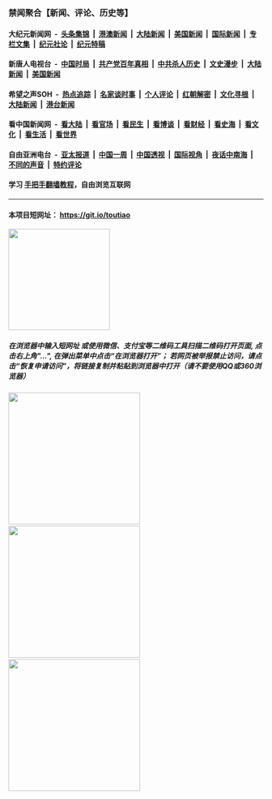### 禁闻聚合【新闻、评论、历史等】

#### 大纪元新闻网 &nbsp;-&nbsp; [头条集锦](indexes/E头条集锦.md?t=02051244) &nbsp;|&nbsp; [港澳新闻](indexes/E港澳新闻.md?t=02051244)  &nbsp;|&nbsp; [大陆新闻](indexes/E大陆新闻.md?t=02051244) &nbsp;|&nbsp; [美国新闻](indexes/E美国新闻.md?t=02051244) &nbsp;|&nbsp; [国际新闻](indexes/E国际新闻.md?t=02051244) &nbsp;|&nbsp; [专栏文集](indexes/E专栏文集.md?t=02051244) &nbsp;|&nbsp; [纪元社论](indexes/E纪元社论.md?t=02051244) &nbsp;|&nbsp; [纪元特稿](indexes/E纪元特稿.md?t=02051244) 

#### 新唐人电视台 &nbsp;-&nbsp; [中国时局](indexes/N中国时局.md?t=02051244) &nbsp;|&nbsp; [共产党百年真相](indexes/N共产党百年真相.md?t=02051244) &nbsp;|&nbsp; [中共杀人历史](indexes/N中共杀人历史.md?t=02051244) &nbsp;|&nbsp; [文史漫步](indexes/N文史漫步.md?t=02051244) &nbsp;|&nbsp; [大陆新闻](indexes/N大陆新闻.md?t=02051244) &nbsp;|&nbsp; [美国新闻](indexes/N美国新闻.md?t=02051244)

#### 希望之声SOH &nbsp;-&nbsp; [热点追踪](indexes/H热点追踪.md?t=02051244) &nbsp;|&nbsp; [名家谈时事](indexes/H名家谈时事.md?t=02051244) &nbsp;|&nbsp; [个人评论](indexes/H个人评论.md?t=02051244)  &nbsp;|&nbsp; [红朝解密](indexes/H红朝解密.md?t=02051244) &nbsp;|&nbsp; [文化寻根](indexes/H文化寻根.md?t=02051244) &nbsp;|&nbsp; [大陆新闻](indexes/H大陆新闻.md?t=02051244) &nbsp;|&nbsp; [港台新闻](indexes/H港台新闻.md?t=02051244)

#### 看中国新闻网 &nbsp;-&nbsp; [看大陆](indexes/S看大陆.md?t=02051244) &nbsp;|&nbsp; [看官场](indexes/S看官场.md?t=02051244) &nbsp;|&nbsp; [看民生](indexes/S看民生.md?t=02051244)  &nbsp;|&nbsp; [看博谈](indexes/S看博谈.md?t=02051244) &nbsp;|&nbsp; [看财经](indexes/S看财经.md?t=02051244) &nbsp;|&nbsp; [看史海](indexes/S看史海.md?t=02051244) &nbsp;|&nbsp; [看文化](indexes/S看文化.md?t=02051244) &nbsp;|&nbsp; [看生活](indexes/S看生活.md?t=02051244) &nbsp;|&nbsp; [看世界](indexes/S看世界.md?t=02051244)

#### 自由亚洲电台 &nbsp;-&nbsp; [亚太报道](indexes/R亚太报道.md?t=02051244) &nbsp;|&nbsp; [中国一周](indexes/R中国一周.md?t=02051244) &nbsp;|&nbsp; [中国透视](indexes/R中国透视.md?t=02051244)  &nbsp;|&nbsp; [国际视角](indexes/R国际视角.md?t=02051244) &nbsp;|&nbsp; [夜话中南海](indexes/R夜话中南海.md?t=02051244) &nbsp;|&nbsp; [不同的声音](indexes/R不同的声音.md?t=02051244) &nbsp;|&nbsp; [特约评论](indexes/R特约评论.md?t=02051244)

#### 学习 [手把手翻墙教程](https://github.com/gfw-breaker/guides/wiki)，自由浏览互联网

----

#### 本项目短网址： https://git.io/toutiao
<img src="https://raw.githubusercontent.com/gfw-breaker/banned-news/master/scripts/img/qr.png" width="200px"/>  

##### 在浏览器中输入短网址 或使用微信、支付宝等二维码工具扫描二维码打开页面, 点击右上角"...", 在弹出菜单中点击“在浏览器打开”； 若网页被举报禁止访问，请点击“恢复申请访问”，将链接复制并粘贴到浏览器中打开（请不要使用QQ或360浏览器）

<img src="https://raw.githubusercontent.com/gfw-breaker/banned-news/master/scripts/img/1.png" width="260px"/> &nbsp; <img src="https://raw.githubusercontent.com/gfw-breaker/banned-news/master/scripts/img/2.png" width="260px"/> &nbsp; <img src="https://raw.githubusercontent.com/gfw-breaker/banned-news/master/scripts/img/3.png" width="260px"/>
